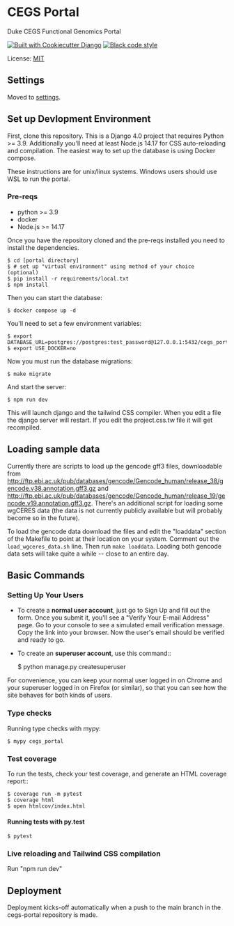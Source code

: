 # CEGS Portal

Duke CEGS Functional Genomics Portal

<a href="https://github.com/pydanny/cookiecutter-django/"><img src="https://img.shields.io/badge/built%20with-Cookiecutter%20Django-ff69b4.svg?logo=cookiecutter" alt="Built with Cookiecutter Django"/></a>
<a href="https://github.com/ambv/black"><img src="https://img.shields.io/badge/code%20style-black-000000.svg" alt="Black code style"/></a>

License: [MIT](LICENSE)

## Settings

Moved to [settings](http://cookiecutter-django.readthedocs.io/en/latest/settings.html).

## Set up Devlopment Environment

First, clone this repository. This is a Django 4.0 project that requires Python >= 3.9. Additionally you'll need at least Node.js 14.17 for CSS auto-reloading and compilation. The easiest way to set up the database is using Docker compose.

These instructions are for unix/linux systems. Windows users should use WSL to run the portal.

### Pre-reqs
* python >= 3.9
* docker
* Node.js >= 14.17

Once you have the repository cloned and the pre-reqs installed you need to install the dependencies.

    $ cd [portal directory]
    $ # set up "virtual environment" using method of your choice (optional)
    $ pip install -r requirements/local.txt
    $ npm install

Then you can start the database:

    $ docker compose up -d

You'll need to set a few environment variables:

    $ export DATABASE_URL=postgres://postgres:test_password@127.0.0.1:5432/cegs_portal
    $ export USE_DOCKER=no

Now you must run the database migrations:

    $ make migrate

And start the server:

    $ npm run dev

This will launch django and the tailwind CSS compiler. When you edit a file the django server will restart. If you edit the project.css.tw file it will get recompiled.

## Loading sample data

Currently there are scripts to load up the gencode gff3 files, downloadable from http://ftp.ebi.ac.uk/pub/databases/gencode/Gencode_human/release_38/gencode.v38.annotation.gff3.gz and http://ftp.ebi.ac.uk/pub/databases/gencode/Gencode_human/release_19/gencode.v19.annotation.gff3.gz. There's an additional script for loading some wgCERES data (the data is not currently publicly available but will probably become so in the future).

To load the gencode data download the files and edit the "loaddata" section of the Makefile to point at their location on your system. Comment out the `load_wgceres_data.sh` line. Then run `make loaddata`. Loading both gencode data sets will take quite a while -- close to an entire day.

## Basic Commands

### Setting Up Your Users

* To create a **normal user account**, just go to Sign Up and fill out the form. Once you submit it, you'll see a "Verify Your E-mail Address" page. Go to your console to see a simulated email verification message. Copy the link into your browser. Now the user's email should be verified and ready to go.

* To create an **superuser account**, use this command::

    $ python manage.py createsuperuser

For convenience, you can keep your normal user logged in on Chrome and your superuser logged in on Firefox (or similar), so that you can see how the site behaves for both kinds of users.

### Type checks

Running type checks with mypy:

    $ mypy cegs_portal

### Test coverage

To run the tests, check your test coverage, and generate an HTML coverage report::

    $ coverage run -m pytest
    $ coverage html
    $ open htmlcov/index.html

#### Running tests with py.test

    $ pytest

### Live reloading and Tailwind CSS compilation

Run "npm run dev"

## Deployment

Deployment kicks-off automatically when a push to the main branch in the cegs-portal repository is made.
